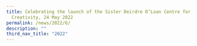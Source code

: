 ```yaml
---
title: Celebrating the launch of the Sister Deirdre O’Loan Centre for
  Creativity, 24 May 2022
permalink: /news/2022/6/
description: ""
third_nav_title: "2022"
---
```

